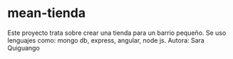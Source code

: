 # mean-tienda
Este proyecto trata sobre crear una tienda para un barrio pequeño. Se uso lenguajes como: mongo db, express, angular, node js.
Autora: Sara Quiguango
